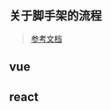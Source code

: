 ## 关于脚手架的流程
>   [参考文档]([URL地址](https://mp.weixin.qq.com/s?__biz=MzIyMDkwODczNw==&mid=2247505431&idx=1&sn=91bd9e225112e9600259775e9fa612ec&chksm=97c64bb9a0b1c2af513f63e50b08a805ba95100a48bae5b31d62e450cd68684c3c7654a279e0&scene=126&sessionid=1692579707#rd)) 


## vue

## react